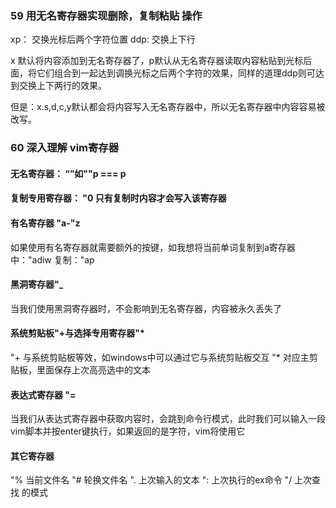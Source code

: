 ### 59 用无名寄存器实现删除，复制粘贴 操作

xp： 交换光标后两个字符位置
ddp: 交换上下行

x 默认将内容添加到无名寄存器了，p默认从无名寄存器读取内容粘贴到光标后面，将它们组合到一起达到调换光标之后两个字符的效果，同样的道理ddp则可达到交换上下两行的效果。

但是：x.s,d,c,y默认都会将内容写入无名寄存器中，所以无名寄存器中内容容易被改写。

###  60 深入理解 vim寄存器
#### 无名寄存器： “”如""p === p

#### 复制专用寄存器： "0 只有复制时内容才会写入该寄存器

#### 有名寄存器 "a-"z
如果使用有名寄存器就需要额外的按键，如我想将当前单词复制到a寄存器中："adiw 复制："ap

#### 黑洞寄存器"_
当我们使用黑洞寄存器时，不会影响到无名寄存器，内容被永久丢失了

#### 系统剪贴板"+与选择专用寄存器"*
"+ 与系统剪贴板等效，如windows中可以通过它与系统剪贴板交互
"* 对应主剪贴板，里面保存上次高亮选中的文本

#### 表达式寄存器 "=
当我们从表达式寄存器中获取内容时，会跳到命令行模式，此时我们可以输入一段vim脚本并按enter键执行，如果返回的是字符，vim将使用它

#### 其它寄存器
"%  当前文件名
"#  轮换文件名
".  上次输入的文本
":  上次执行的ex命令
"/  上次查找 的模式

